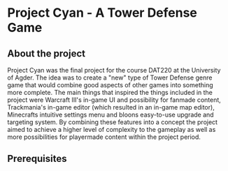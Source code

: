 # Project Cyan - A Tower Defense Game

## About the project
Project Cyan was the final project for the course DAT220 at the University of Agder. The idea was to create a "new" type of Tower Defense genre game that would combine good aspects of other games into something more complete. The main things that inspired the things included in the project were Warcraft III's in-game UI and possibility for fanmade content, Trackmania's in-game editor (which resulted in an in-game map editor), Minecrafts intuitive settings menu and bloons easy-to-use upgrade and targeting system. By combining these features into a concept the project aimed to achieve a higher level of complexity to the gameplay as well as more possibilities for playermade content within the project period.

## Prerequisites
